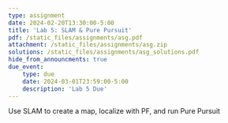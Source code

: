 ```yaml
---
type: assignment
date: 2024-02-20T13:30:00-5:00
title: 'Lab 5: SLAM & Pure Pursuit'
pdf: /static_files/assignments/asg.pdf
attachment: /static_files/assignments/asg.zip
solutions: /static_files/assignments/asg_solutions.pdf
hide_from_announcments: true
due_event: 
    type: due
    date: 2024-03-01T23:59:00-5:00
    description: 'Lab 5 Due'
---
```

Use SLAM to create a map, localize with PF, and run Pure Pursuit
